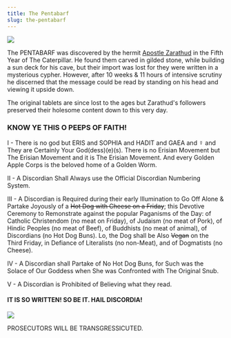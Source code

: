 ```yaml
---
title: The Pentabarf
slug: the-pentabarf
---
```


<img className="w25" src="/image/eyeball.png" />

The PENTABARF was discovered by the hermit <a href="/read/beati#zarathud">Apostle Zarathud</a> in the Fifth Year of The Caterpillar. He found them carved in gilded stone, while building a sun deck for his cave, but their import was lost for they were written in a mysterious cypher. However, after 10 weeks & 11 hours of intensive scrutiny he discerned that the message could be read by standing on his head and viewing it upside down.

The original tablets are since lost to the ages but Zarathud's followers preserved their holesome content down to this very day.

### KNOW YE THIS O PEEPS OF FAITH!

I - There is no god but ERIS and SOPHIA and HADIT and GAEA and ☿️ and They are Certainly Your God(dess)(e)(s). There is no Erisian Movement but The Erisian Movement and it is The Erisian Movement. And every Golden Apple Corps is the beloved home of a Golden Worm.

II - A Discordian Shall Always use the Official Discordian Numbering System.

III - A Discordian is Required during their early Illumination to Go Off Alone & Partake Joyously of a ~~Hot Dog with Cheese on a Friday~~; this Devotive Ceremony to Remonstrate against the popular Paganisms of the Day: of Catholic Christendom (no meat on Friday), of Judaism (no meat of Pork), of Hindic Peoples (no meat of Beef), of Buddhists (no meat of animal), of Discordians (no Hot Dog Buns). Lo, the Dog shall be Also ~~Vegan~~ on the Third Friday, in Defiance of Literalists (no non-Meat), and of Dogmatists (no Cheese).

IV - A Discordian shall Partake of No Hot Dog Buns, for Such was the Solace of Our Goddess when She was Confronted with The Original Snub.

V - A Discordian is Prohibited of Believing what they read.

#### IT IS SO WRITTEN! SO BE IT. HAIL DISCORDIA!

<img src="/image/re.png" />

<stamp>PROSECUTORS WILL BE TRANSGRESSICUTED.</stamp>
